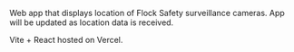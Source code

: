 Web app that displays location of Flock Safety surveillance cameras.
App will be updated as location data is received.

Vite + React hosted on Vercel.
